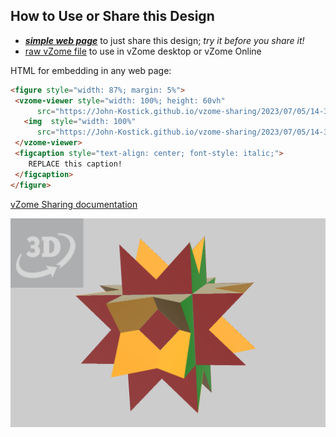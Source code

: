 
## How to Use or Share this Design

 - [***simple web page***](<https://John-Kostick.github.io/vzome-sharing/2023/07/05/14-31-18-Rhombicubocta-Dissection/>) to just share this design; *try it before you share it!*
 - [raw vZome file](<https://raw.githubusercontent.com/John-Kostick/vzome-sharing/main/2023/07/05/14-31-18-Rhombicubocta-Dissection/Rhombicubocta-Dissection.vZome>) to use in vZome desktop or vZome Online
 
 HTML for embedding in any web page:
 ```html
<figure style="width: 87%; margin: 5%">
  <vzome-viewer style="width: 100%; height: 60vh"
       src="https://John-Kostick.github.io/vzome-sharing/2023/07/05/14-31-18-Rhombicubocta-Dissection/Rhombicubocta-Dissection.vZome" >
    <img  style="width: 100%"
       src="https://John-Kostick.github.io/vzome-sharing/2023/07/05/14-31-18-Rhombicubocta-Dissection/Rhombicubocta-Dissection.png" >
  </vzome-viewer>
  <figcaption style="text-align: center; font-style: italic;">
     REPLACE this caption!
  </figcaption>
</figure>
 ```

[vZome Sharing documentation](https://vzome.github.io/vzome/sharing.html#how-it-works)

![Image](<Rhombicubocta-Dissection.png>)

